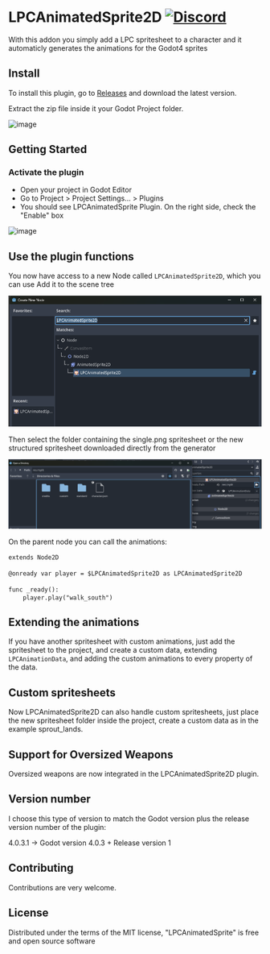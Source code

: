 # LPCAnimatedSprite2D [![Discord](https://img.shields.io/discord/717501929642655804?label=Discord)](https://discord.gg/9s4STu4QEH)
With this addon you simply add a LPC spritesheet to a character and it automaticly generates the animations for the Godot4 sprites



## Install

To install this plugin, go to [Releases](https://github.com/alextrevisan/LPCAnimatedSprite2D/releases) and download the latest version.

Extract the zip file inside it your Godot Project folder.

![image](https://raw.githubusercontent.com/alextrevisan/LPCAnimatedSprite2D/main/addons-tree.png)

## Getting Started

### Activate the plugin

- Open your project in Godot Editor
- Go to Project > Project Settings... > Plugins
- You should see LPCAnimatedSprite Plugin. On the right side, check the "Enable" box

![image](https://raw.githubusercontent.com/alextrevisan/LPCAnimatedSprite2D/main/plugin.png)

## Use the plugin functions

You now have access to a new Node called `LPCAnimatedSprite2D`, which you can use
Add it to the scene tree

![image](https://raw.githubusercontent.com/alextrevisan/LPCAnimatedSprite2D/main/new%20node.png)

Then select the folder containing the single.png spritesheet or the new structured spritesheet downloaded directly from the generator

![image](https://raw.githubusercontent.com/alextrevisan/LPCAnimatedSprite2D/main/spritesheets.png)

On the parent node you can call the animations:

```GDScript
extends Node2D

@onready var player = $LPCAnimatedSprite2D as LPCAnimatedSprite2D

func _ready():
	player.play("walk_south")
```

## Extending the animations
If you have another spritesheet with custom animations, just add the spritesheet to the project, and create a custom data, extending `LPCAnimationData`, and adding the custom animations to every property of the data.

## Custom spritesheets
Now LPCAnimatedSprite2D can also handle custom spritesheets, just place the new spritesheet folder inside the project, create a custom data as in the example sprout_lands.


## Support for Oversized Weapons
Oversized weapons are now integrated in the LPCAnimatedSprite2D plugin.

## Version number

I choose this type of version to match the Godot version plus the release version number of the plugin:

4.0.3.1 -> Godot version 4.0.3 + Release version 1

## Contributing

Contributions are very welcome.

## License

Distributed under the terms of the MIT license, "LPCAnimatedSprite" is free and open source software
